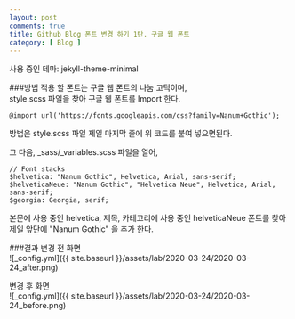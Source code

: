 ```yaml
---
layout: post
comments: true
title: Github Blog 폰트 변경 하기 1탄. 구글 웹 폰트
category: [ Blog ]
---
```

사용 중인 테마: jekyll-theme-minimal

###방법
적용 할 폰트는 구글 웹 폰트의 나눔 고딕이며,  
style.scss 파일을 찾아 구글 웹 폰트를 Import 한다.
~~~
@import url('https://fonts.googleapis.com/css?family=Nanum+Gothic');
~~~
방법은 style.scss 파일 제일 마지막 줄에 위 코드를 붙여 넣으면된다. 
 
그 다음, _sass/_variables.scss 파일을 열어, 
~~~
// Font stacks
$helvetica: "Nanum Gothic", Helvetica, Arial, sans-serif;
$helveticaNeue: "Nanum Gothic", "Helvetica Neue", Helvetica, Arial, sans-serif;
$georgia: Georgia, serif;
~~~
본문에 사용 중인 helvetica, 제목, 카테고리에 사용 중인 helveticaNeue 폰트를 찾아 제일 앞단에
"Nanum Gothic" 을 추가 한다.

###결과
변경 전 화면     
![_config.yml]({{ site.baseurl }}/assets/lab/2020-03-24/2020-03-24_after.png)

변경 후 화면     
![_config.yml]({{ site.baseurl }}/assets/lab/2020-03-24/2020-03-24_before.png)